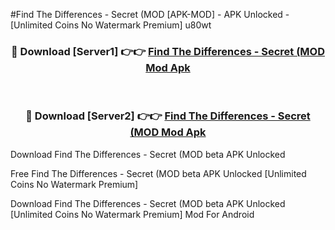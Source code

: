 #Find The Differences - Secret (MOD [APK-MOD] - APK Unlocked - [Unlimited Coins No Watermark Premium] u80wt



<div align="center">

<h3>🔴 Download [Server1] 👉👉 <a href="https://momento.my/?title=Find_The_Differences_-_Secret_(MOD">Find The Differences - Secret (MOD Mod Apk</a></h3><br>

<h3>🔴 Download [Server2] 👉👉 <a href="https://momento.my/?title=Find_The_Differences_-_Secret_(MOD">Find The Differences - Secret (MOD Mod Apk</a></h3>
</div>



Download Find The Differences - Secret (MOD beta APK Unlocked

Free Find The Differences - Secret (MOD beta APK Unlocked [Unlimited Coins No Watermark Premium]

Download Find The Differences - Secret (MOD beta APK Unlocked [Unlimited Coins No Watermark Premium] Mod For Android
